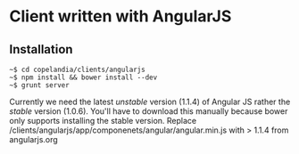 # Client written with AngularJS

## Installation

	~$ cd copelandia/clients/angularjs
	~$ npm install && bower install --dev
	~$ grunt server

Currently we need the latest _unstable_ version (1.1.4) of Angular JS rather the _stable_ version (1.0.6). You'll have to download this manually because bower only supports installing the stable version. Replace /clients/angularjs/app/componenets/angular/angular.min.js with > 1.1.4 from angularjs.org